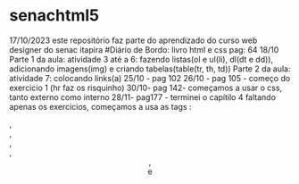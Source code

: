 # senachtml5
17/10/2023
este repositório faz parte do aprendizado do curso web designer do senac itapira
#Diário de Bordo:
livro html e css pag: 64
18/10  Parte 1 da aula: atividade 3 até a 6: fazendo listas(ol e ul(li), dl(dt e dd)), adicionando imagens(img) e criando tabelas(table(tr, th, td))
Parte 2 da aula: atividade 7: colocando links(a)
25/10 - pag 102
26/10 - pag 105 - começo do exercicio 1 (hr faz os risquinho)
30/10- pag 142- começamos a usar o css, tanto externo como interno
28/11- pag177 - terminei o capítilo 4 faltando apenas os exercicios, começamos a usa as tags : <main>, <footer>, <nav>, <aside>, <header>, <section> e <script>.
finalizados os exercícios 1 e 2 do Cap 4
29/11- leitura dos ultimos capítulos e exercícios feitos